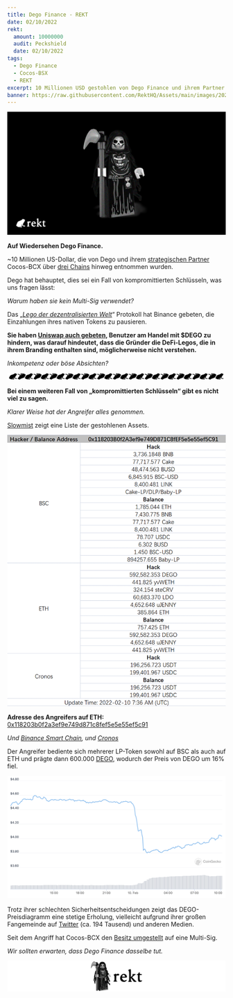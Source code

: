 ```yaml
---
title: Dego Finance - REKT
date: 02/10/2022
rekt:
  amount: 10000000
  audit: Peckshield
  date: 02/10/2022
tags:
  - Dego Finance
  - Cocos-BSX
  - REKT
excerpt: 10 Millionen USD gestohlen von Dego Finance und ihrem Partner Cocos-BCX. Dego hat behauptet, dies sei ein Fall von kompromittierten Schlüsseln, und wir fragen uns, warum sie keine Multi-Sig verwendet haben?
banner: https://raw.githubusercontent.com/RektHQ/Assets/main/images/2022/02/dego-header.png
---
```


![](https://raw.githubusercontent.com/RektHQ/Assets/main/images/2022/02/dego-header.png)

**Auf Wiedersehen Dego Finance.**

~10 Millionen US-Dollar, die von Dego und ihrem [strategischen Partner](https://cocosbcx.medium.com/cocos-bcx-builds-a-strategic-alliance-with-dego-finance-in-metaverse-gamefi-and-more-23cc838fbde0) Cocos-BCX über [drei Chains](https://twitter.com/WuBlockchain/status/1491729892920393729?s=20&t=y9_nC1Vvyfi87n84jrOeQA) hinweg entnommen wurden.

Dego hat behauptet, dies sei ein Fall von kompromittierten Schlüsseln, was uns fragen lässt:

_Warum haben sie kein Multi-Sig verwendet?_

Das „[_Lego der dezentralisierten Welt_](https://dego.finance/home)“ Protokoll hat Binance gebeten, die Einzahlungen ihres nativen Tokens zu pausieren.

**Sie haben [Uniswap auch gebeten](https://twitter.com/dego_finance/status/1491633450792538116?s=20&t=M4LhH6CTUmnAIWfCZ87NeQ), Benutzer am Handel mit $DEGO zu hindern, was darauf hindeutet, dass die Gründer die DeFi-Legos, die in ihrem Branding enthalten sind, möglicherweise nicht verstehen.**

_Inkompetenz oder böse Absichten?_

![](https://raw.githubusercontent.com/RektHQ/Assets/main/images/2021/03/rekt-linebreak.png) 

**Bei einem weiteren Fall von „kompromittierten Schlüsseln“ gibt es nicht viel zu sagen.**

_Klarer Weise hat der Angreifer alles genommen._

[Slowmist](https://twitter.com/SlowMist_Team/status/1491692468055592960?s=20&t=rjGvgk59_VcejquaKRRcEg) zeigt eine Liste der gestohlenen Assets.

![](https://raw.githubusercontent.com/RektHQ/Assets/main/images/2022/02/dego-assets.png)

**Adresse des Angreifers auf ETH:** [0x118203b0f2a3ef9e749d871c8fef5e5e55ef5c91](https://etherscan.io/address/0x118203b0f2a3ef9e749d871c8fef5e5e55ef5c91) 

_Und [Binance Smart Chain](https://bscscan.com/address/0x118203b0f2a3ef9e749d871c8fef5e5e55ef5c91), und [Cronos](https://cronos.crypto.org/explorer/address/0x118203B0f2A3ef9e749D871C8fEF5e5e55ef5C91/token-transfers)_

Der Angreifer bediente sich mehrerer LP-Token sowohl auf BSC als auch auf ETH und prägte dann 600.000 [DEGO](https://etherscan.io/tx/0x9b65bb0e9899a56dff9a14aa6ac33dfb64d2e5b9906199367a7c1191720d0834), wodurch der Preis von DEGO um 16% fiel.

![](https://raw.githubusercontent.com/RektHQ/Assets/main/images/2022/02/dego-chart.png)

Trotz ihrer schlechten Sicherheitsentscheidungen zeigt das DEGO-Preisdiagramm eine stetige Erholung, vielleicht aufgrund ihrer großen Fangemeinde auf [Twitter](https://twitter.com/dego_finance) (ca. 194 Tausend) und anderen Medien.

Seit dem Angriff hat Cocos-BCX den [Besitz umgestellt](https://alert.peckshield.com/detail?id=a58cd748-8a17-11ec-886a-00163e3673cd) auf eine Multi-Sig.

_Wir sollten erwarten, dass Dego Finance dasselbe tut._

![](https://raw.githubusercontent.com/RektHQ/Assets/main/images/2022/02/dego-conc.png)


